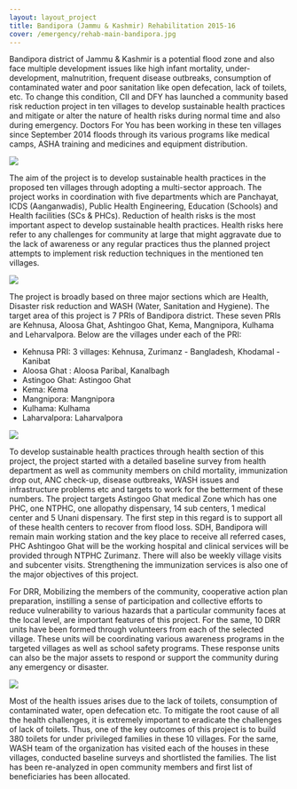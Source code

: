 ```yaml
---
layout: layout_project
title: Bandipora (Jammu & Kashmir) Rehabilitation 2015-16
cover: /emergency/rehab-main-bandipora.jpg
---
```


Bandipora district of Jammu & Kashmir is a potential flood zone and also face multiple development issues like high infant mortality, under-development, malnutrition, frequent disease outbreaks, consumption of contaminated water and poor sanitation like open defecation, lack of toilets, etc. To change this condition, CII and DFY has launched a community based risk reduction project in ten villages to develop sustainable health practices and mitigate or alter the nature of health risks during normal time and also during emergency. Doctors For You has been working in these ten villages since September 2014 floods through its various programs like medical camps, ASHA training and medicines and equipment distribution.

![](/assets/media/emergency/bandipora-rehab.jpg)

The aim of the project is to develop sustainable health practices in the proposed ten villages through adopting a multi-sector approach. The project works in coordination with five departments which are Panchayat, ICDS (Aanganwadis), Public Health Engineering, Education (Schools) and Health facilities (SCs & PHCs). Reduction of health risks is the most important aspect to develop sustainable health practices. Health risks here refer to any challenges for community at large that might aggravate due to the lack of awareness or any regular practices thus the planned project attempts to implement risk reduction techniques in the mentioned ten villages.

![](/assets/media/emergency/school-bandipore.jpg)

The project is broadly based on three major sections which are Health, Disaster risk reduction and WASH (Water, Sanitation and Hygiene). The target area of this project is 7 PRIs of Bandipora district. These seven PRIs are Kehnusa, Aloosa Ghat, Ashtingoo Ghat, Kema, Mangnipora, Kulhama and Leharvalpora. Below are the villages under each of the PRI:

- Kehnusa PRI: 3 villages: Kehnusa, Zurimanz - Bangladesh, Khodamal - Kanibat
- Aloosa Ghat : Aloosa Paribal, Kanalbagh
- Astingoo Ghat: Astingoo Ghat
- Kema: Kema
- Mangnipora: Mangnipora
- Kulhama: Kulhama
- Laharvalpora: Laharvalpora

![](/assets/media/emergency/health-camp.jpg)

To develop sustainable health practices through health section of this project, the project started with a detailed baseline survey from health department as well as community members on child mortality, immunization drop out, ANC check-up, disease outbreaks, WASH issues and infrastructure problems etc and targets to work for the betterment of these numbers. The project targets Astingoo Ghat medical Zone which has one PHC, one NTPHC, one allopathy dispensary, 14 sub centers, 1 medical center and 5 Unani dispensary. The first step in this regard is to support all of these health centers to recover from flood loss. SDH, Bandipora will remain main working station and the key place to receive all referred cases, PHC Ashtingoo Ghat will be the working hospital and clinical services will be provided through NTPHC Zurimanz. There will also be weekly village visits and subcenter visits. Strengthening the immunization services is also one of the major objectives of this project.

For DRR, Mobilizing the members of the community, cooperative action plan preparation, instilling a sense of participation and collective efforts to reduce vulnerability to various hazards that a particular community faces at the local level, are important features of this project. For the same, 10 DRR units have been formed through volunteers from each of the selected village. These units will be coordinating various awareness programs in the targeted villages as well as school safety programs. These response units can also be the major assets to respond or support the community during any emergency or disaster.

![](/assets/media/emergency/WASH-bandipora-rehablitation.jpg)

Most of the health issues arises due to the lack of toilets, consumption of contaminated water, open defecation etc. To mitigate the root cause of all the health challenges, it is extremely important to eradicate the challenges of lack of toilets. Thus, one of the key outcomes of this project is to build 380 toilets for under privileged families in these 10 villages. For the same, WASH team of the organization has visited each of the houses in these villages, conducted baseline surveys and shortlisted the families. The list has been re-analyzed in open community members and first list of beneficiaries has been allocated.
